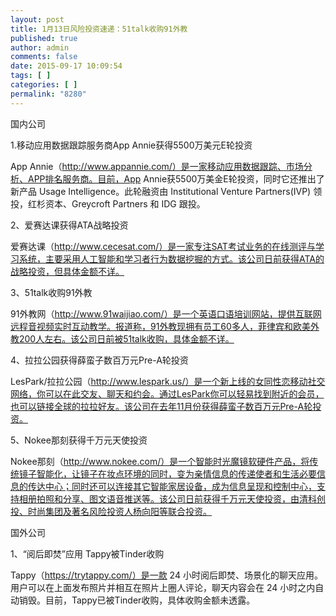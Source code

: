 ```yaml
---
layout: post
title: 1月13日风险投资速递：51talk收购91外教
published: true
author: admin
comments: false
date: 2015-09-17 10:09:54
tags: [ ]
categories: [ ]
permalink: "8280"
---
```



国内公司

1.移动应用数据跟踪服务商App Annie获得5500万美元E轮投资

App Annie（http://www.appannie.com/）是一家移动应用数据跟踪、市场分析、APP排名服务商。目前，App Annie获5500万美金E轮投资，同时它还推出了新产品 Usage Intelligence。此轮融资由 Institutional Venture Partners(IVP) 领投，红杉资本、Greycroft Partners 和 IDG 跟投。

2、爱赛达课获得ATA战略投资

爱赛达课（http://www.cecesat.com/）是一家专注SAT考试业务的在线测评与学习系统，主要采用人工智能和学习者行为数据挖掘的方式。该公司日前获得ATA的战略投资，但具体金额不详。

3、51talk收购91外教

91外教网（http://www.91waijiao.com/）是一个英语口语培训网站，提供互联网远程音视频实时互动教学。报道称，91外教现拥有员工60多人，菲律宾和欧美外教200人左右。该公司日前被51talk收购，具体金额不详。

4、拉拉公园获得薛蛮子数百万元Pre-A轮投资

LesPark/拉拉公园（http://www.lespark.us/）是一个新上线的女同性恋移动社交网络，你可以在此交友、聊天和约会。通过LesPark你可以轻易找到附近的会员，也可以链接全球的拉拉好友。该公司在去年11月份获得薛蛮子数百万元Pre-A轮投资。

5、Nokee那刻获得千万元天使投资

Nokee那刻（http://www.nokee.com/）是一个智能时光魔镜软硬件产品，将传统镜子智能化，让镜子在妆点环境的同时，变为亲情信息的传递使者和生活必要信息的传达中心；同时还可以连接其它智能家居设备，成为信息呈现和控制中心，支持相册拍照和分享、图文语音推送等。该公司日前获得千万元天使投资，由清科创投、时尚集团及著名风险投资人杨向阳等联合投资。

国外公司

1、“阅后即焚”应用 Tappy被Tinder收购

Tappy（https://trytappy.com/）是一款 24 小时阅后即焚、场景化的聊天应用。用户可以在上面发布照片并相互在照片上圈人评论，聊天内容会在 24 小时之内自动销毁。目前，Tappy已被Tinder收购，具体收购金额未透露。
